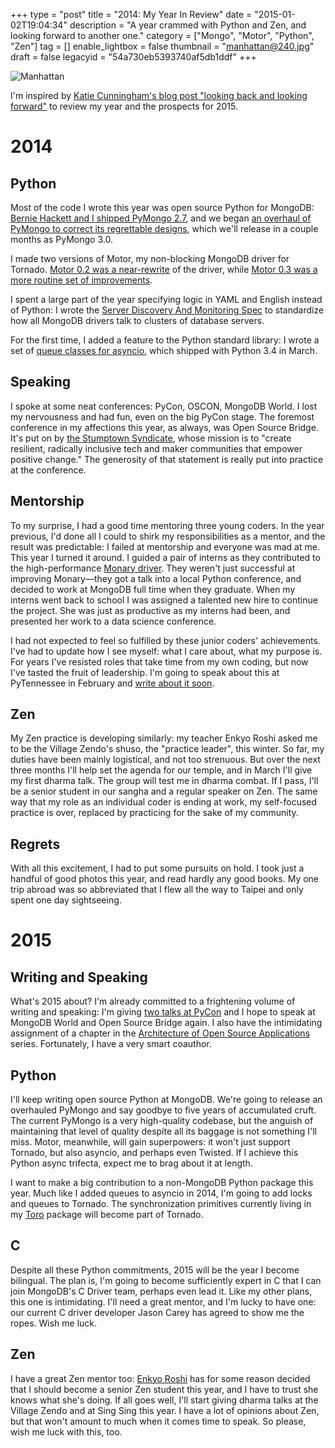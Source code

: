 +++
type = "post"
title = "2014: My Year In Review"
date = "2015-01-02T19:04:34"
description = "A year crammed with Python and Zen, and looking forward to another one."
category = ["Mongo", "Motor", "Python", "Zen"]
tag = []
enable_lightbox = false
thumbnail = "manhattan@240.jpg"
draft = false
legacyid = "54a730eb5393740af5db1ddf"
+++

<p><img style="display:block; margin-left:auto; margin-right:auto;" src="manhattan.jpg" alt="Manhattan" title="Manhattan" /></p>
<p>I'm inspired by <a href="http://therealkatie.net/blog/2014/dec/31/looking-back-and-looking-forward-2014/">Katie Cunningham's blog post "looking back and looking forward"</a> to review my year and the prospects for 2015.</p>
<h1 id="2014">2014</h1>
<h2 id="python">Python</h2>
<p>Most of the code I wrote this year was open source Python for MongoDB: <a href="/blog/pymongo-2-7-rc0/">Bernie Hackett and I shipped PyMongo 2.7</a>, and we began <a href="/blog/good-idea-at-the-time-pymongo/">an overhaul of PyMongo to correct its regrettable designs</a>, which we'll release in a couple months as PyMongo 3.0.</p>
<p>I made two versions of Motor, my non-blocking MongoDB driver for Tornado. <a href="/blog/motor-0-2-released/">Motor 0.2 was a near-rewrite</a> of the driver, while <a href="/blog/motor-0-3-released/">Motor 0.3 was a more routine set of improvements</a>.</p>
<p>I spent a large part of the year specifying logic in YAML and English instead of Python: I wrote the <a href="/blog/server-discovery-and-monitoring-spec/">Server Discovery And Monitoring Spec</a> to standardize how all MongoDB drivers talk to clusters of database servers.</p>
<p>For the first time, I added a feature to the Python standard library: I wrote a set of <a href="https://docs.python.org/3/library/asyncio-sync.html#queues">queue classes for asyncio</a>, which shipped with Python 3.4 in March.</p>
<h2 id="speaking">Speaking</h2>
<p>I spoke at some neat conferences: PyCon, OSCON, MongoDB World. I lost my nervousness and had fun, even on the big PyCon stage. The foremost conference in my affections this year, as always, was Open Source Bridge. It's put on by <a href="http://stumptownsyndicate.org/">the Stumptown Syndicate</a>, whose mission is to "create resilient, radically inclusive tech and maker communities that empower positive change." The generosity of that statement is really put into practice at the conference.</p>
<h2 id="mentorship">Mentorship</h2>
<p>To my surprise, I had a good time mentoring three young coders. In the year previous, I'd done all I could to shirk my responsibilities as a mentor, and the result was predictable: I failed at mentorship and everyone was mad at me. This year I turned it around. I guided a pair of interns as they contributed to the high-performance <a href="https://bitbucket.org/djcbeach/monary/src">Monary driver</a>. They weren't just successful at improving Monary&mdash;they got a talk into a local Python conference, and decided to work at MongoDB full time when they graduate. When my interns went back to school I was assigned a talented new hire to continue the project. She was just as productive as my interns had been, and presented her work to a data science conference.</p>
<p>I had not expected to feel so fulfilled by these junior coders' achievements. I've had to update how I see myself: what I care about, what my purpose is. For years I've resisted roles that take time from my own coding, but now I've tasted the fruit of leadership. I'm going to speak about this at PyTennessee in February and <a href="http://emptysqua.re/blog/mentoring/">write about it soon</a>.</p>
<h2 id="zen">Zen</h2>
<p>My Zen practice is developing similarly: my teacher Enkyo Roshi asked me to be the Village Zendo's shuso, the "practice leader", this winter. So far, my duties have been mainly logistical, and not too strenuous. But over the next three months I'll help set the agenda for our temple, and in March I'll give my first dharma talk. The group will test me in dharma combat. If I pass, I'll be a senior student in our sangha and a regular speaker on Zen. The same way that my role as an individual coder is ending at work, my self-focused practice is over, replaced by practicing for the sake of my community.</p>
<h2 id="regrets">Regrets</h2>
<p>With all this excitement, I had to put some pursuits on hold. I took just a handful of good photos this year, and read hardly any good books. My one trip abroad was so abbreviated that I flew all the way to Taipei and only spent one day sightseeing.</p>
<h1 id="2015">2015</h1>
<h2 id="writing-and-speaking">Writing and Speaking</h2>
<p>What's 2015 about? I'm already committed to a frightening volume of writing and speaking: I'm giving <a href="https://us.pycon.org/2015/schedule/talks/list/">two talks at PyCon</a> and I hope to speak at MongoDB World and Open Source Bridge again. I also have the intimidating assignment of a chapter in the <a href="http://aosabook.org/en/index.html">Architecture of Open Source Applications</a> series. Fortunately, I have a very smart coauthor.</p>
<h2 id="python_1">Python</h2>
<p>I'll keep writing open source Python at MongoDB. We're going to release an overhauled PyMongo and say goodbye to five years of accumulated cruft. The current PyMongo is a very high-quality codebase, but the anguish of maintaining that level of quality despite all its baggage is not something I'll miss. Motor, meanwhile, will gain superpowers: it won't just support Tornado, but also asyncio, and perhaps even Twisted. If I achieve this Python async trifecta, expect me to brag about it at length.</p>
<p>I want to make a big contribution to a non-MongoDB Python package this year. Much like I added queues to asyncio in 2014, I'm going to add locks and queues to Tornado. The synchronization primitives currently living in my <a href="https://toro.readthedocs.org/en/stable/">Toro</a> package will become part of Tornado.</p>
<h2 id="c">C</h2>
<p>Despite all these Python commitments, 2015 will be the year I become bilingual. The plan is, I'm going to become sufficiently expert in C that I can join MongoDB's C Driver team, perhaps even lead it. Like my other plans, this one is intimidating. I'll need a great mentor, and I'm lucky to have one: our current C driver developer Jason Carey has agreed to show me the ropes. Wish me luck.</p>
<h2 id="zen_1">Zen</h2>
<p>I have a great Zen mentor too: <a href="http://villagezendo.org/teachers/roshi-enkyo-ohara/">Enkyo Roshi</a> has for some reason decided that I should become a senior Zen student this year, and I have to trust she knows what she's doing. If all goes well, I'll start giving dharma talks at the Village Zendo and at Sing Sing this year. I have a lot of opinions about Zen, but that won't amount to much when it comes time to speak. So please, wish me luck with this, too.</p>
